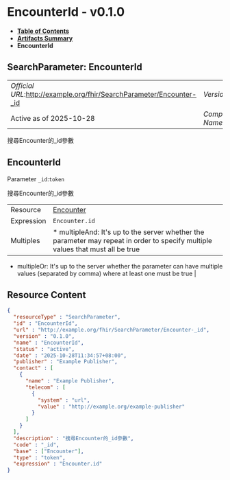 # EncounterId - v0.1.0

* [**Table of Contents**](toc.md)
* [**Artifacts Summary**](artifacts.md)
* **EncounterId**

## SearchParameter: EncounterId 

| | |
| :--- | :--- |
| *Official URL*:http://example.org/fhir/SearchParameter/Encounter-_id | *Version*:0.1.0 |
| Active as of 2025-10-28 | *Computable Name*:EncounterId |

 
搜尋Encounter的_id參數 

## EncounterId

Parameter `_id`:`token`

搜尋Encounter的_id參數

| | |
| :--- | :--- |
| Resource | [Encounter](http://hl7.org/fhir/R4/encounter.html) |
| Expression | `Encounter.id` |
| Multiples | * multipleAnd: It's up to the server whether the parameter may repeat in order to specify multiple values that must all be true
* multipleOr: It's up to the server whether the parameter can have multiple values (separated by comma) where at least one must be true
 |



## Resource Content

```json
{
  "resourceType" : "SearchParameter",
  "id" : "EncounterId",
  "url" : "http://example.org/fhir/SearchParameter/Encounter-_id",
  "version" : "0.1.0",
  "name" : "EncounterId",
  "status" : "active",
  "date" : "2025-10-28T11:34:57+08:00",
  "publisher" : "Example Publisher",
  "contact" : [
    {
      "name" : "Example Publisher",
      "telecom" : [
        {
          "system" : "url",
          "value" : "http://example.org/example-publisher"
        }
      ]
    }
  ],
  "description" : "搜尋Encounter的_id參數",
  "code" : "_id",
  "base" : ["Encounter"],
  "type" : "token",
  "expression" : "Encounter.id"
}

```
